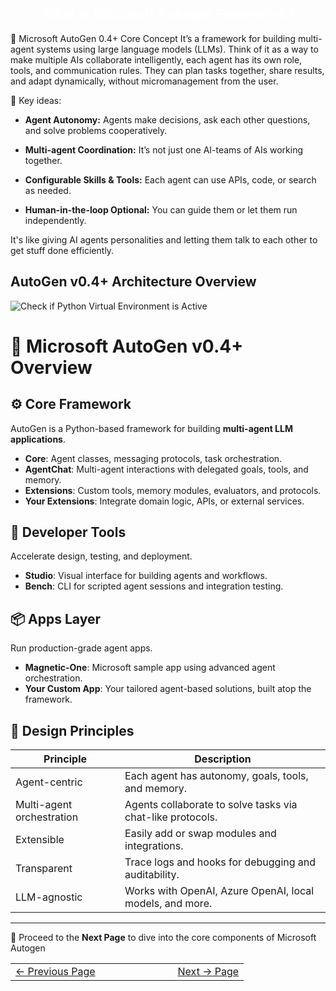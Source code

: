 <h2 style="color:white; text-align:center;">
What is Microsoft Autogen Framework?
</h2>
🧠 Microsoft AutoGen 0.4+ Core Concept It’s a framework for building multi-agent systems using large language models (LLMs). Think of it as a way to make multiple AIs collaborate intelligently, each agent has its own role, tools, and communication rules. They can plan tasks together, share results, and adapt dynamically, without micromanagement from the user.

🔧 Key ideas:

- **Agent Autonomy:** Agents make decisions, ask each other questions, and solve problems cooperatively.

- **Multi-agent Coordination:** It’s not just one AI-teams of AIs working together.

- **Configurable Skills & Tools:** Each agent can use APIs, code, or search as needed.

- **Human-in-the-loop Optional:** You can guide them or let them run independently.

It's like giving AI agents personalities and letting them talk to each other to get stuff done efficiently.

## AutoGen v0.4+ Architecture Overview
![Check if Python Virtual Environment is Active](../docs/images/AutoGeArchitecture.png)

# 🚀 Microsoft AutoGen v0.4+ Overview

## ⚙️ Core Framework
AutoGen is a Python-based framework for building **multi-agent LLM applications**.

- **Core**: Agent classes, messaging protocols, task orchestration.
- **AgentChat**: Multi-agent interactions with delegated goals, tools, and memory.
- **Extensions**: Custom tools, memory modules, evaluators, and protocols.
- **Your Extensions**: Integrate domain logic, APIs, or external services.

## 🧠 Developer Tools
Accelerate design, testing, and deployment.

- **Studio**: Visual interface for building agents and workflows.
- **Bench**: CLI for scripted agent sessions and integration testing.

## 📦 Apps Layer
Run production-grade agent apps.

- **Magnetic-One**: Microsoft sample app using advanced agent orchestration.
- **Your Custom App**: Your tailored agent-based solutions, built atop the framework.

## 🧩 Design Principles

| Principle               | Description                                                 |
|------------------------|-------------------------------------------------------------|
| Agent-centric           | Each agent has autonomy, goals, tools, and memory.         |
| Multi-agent orchestration | Agents collaborate to solve tasks via chat-like protocols. |
| Extensible              | Easily add or swap modules and integrations.               |
| Transparent             | Trace logs and hooks for debugging and auditability.        |
| LLM-agnostic            | Works with OpenAI, Azure OpenAI, local models, and more.   |

---

🌟 Proceed to the **Next Page** to dive into the core components of Microsoft Autogen

<table width="100%">
  <tr>
    <td align="left" style="white-space: nowrap;">
      <a href="EnvConfiguration.md">← Previous Page</a>
    </td>
    <td style="width: 100px;"></td> <!-- Blank column for separation -->
    <td align="right" style="white-space: nowrap;">
      <a href="../pages/autogencomponents.md">Next → Page</a>
    </td>
  </tr>
</table>

